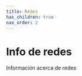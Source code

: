 ```yaml
---
title: Redes
has_children: true
nav_order: 2
---
```


# Info de redes

Información acerca de redes




